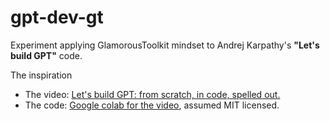 # gpt-dev-gt
Experiment applying GlamorousToolkit mindset to Andrej Karpathy's **"Let's build GPT"** code.

The inspiration

* The video: [Let's build GPT: from scratch, in code, spelled out.](https://www.youtube.com/watch?v=kCc8FmEb1nY)
* The code: [Google colab for the video](https://colab.research.google.com/drive/1JMLa53HDuA-i7ZBmqV7ZnA3c_fvtXnx-?usp=sharing), assumed MIT licensed.
